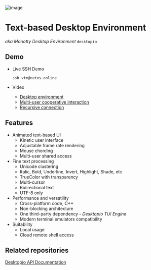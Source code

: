 ![image](https://dice.netxs.online/cloud/vtm/mde_banner.png)

# Text-based Desktop Environment
_aka Monotty Desktop Environment_ `desktopio`

## Demo
- Live SSH Demo  
    
    `ssh vtm@netxs.online`   
- Video
  - [Desktop environment](https://youtu.be/fLumnSctakY)
  - [Multi-user cooperative interaction](https://youtu.be/0zU4e5Vam8c)
  - [Recursive connection](https://youtu.be/Fm5X75sO62c)

## Features
- Animated text-based UI
  - Kinetic user interface
  - Adjustable frame rate rendering
  - Mouse chording
  - Multi-user shared access
- Fine text processing
  - Unicode clustering
  - Italic, Bold, Underline, Invert, Highlight, Shade, etc
  - TrueColor with transparency
  - Multi-cursor
  - Bidirectional text
  - UTF-8 only
- Performance and versatility  
  - Cross-platform code, C++
  - Non-blocking architecture
  - One third-party dependency - _Desktopio TUI Engine_
  - Modern terminal emulators compatibility
- Suitability
  - Local usage
  - Cloud remote shell access

## Related repositories
[Desktopio API Documentation](https://github.com/netxs-group/Desktopio-Docs)
